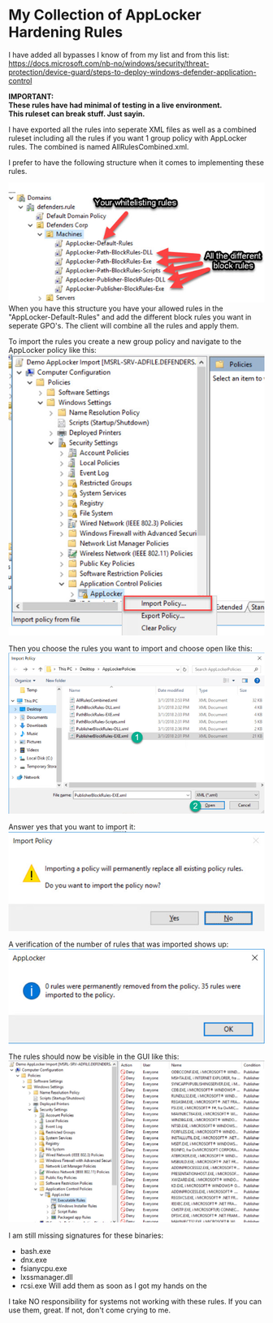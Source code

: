 # My Collection of AppLocker Hardening Rules

I have added all bypasses I know of from my list and from this list:
https://docs.microsoft.com/nb-no/windows/security/threat-protection/device-guard/steps-to-deploy-windows-defender-application-control

**IMPORTANT:  
These rules have had minimal of testing in a live environment.  
This ruleset can break stuff. Just sayin.**

I have exported all the rules into seperate XML files as well as a combined ruleset including 
all the rules if you want 1 group policy with AppLocker rules. The combined is named AllRulesCombined.xml.

I prefer to have the following structure when it comes to implementing these rules. 

![Alt text](image/AppLocker-Structure.jpg?raw=true "AppLocker Structure")
When you have this structure you have your allowed rules in the "AppLocker-Default-Rules" and add the different block rules you want in
seperate GPO's. The client will combine all the rules and apply them. 

To import the rules you create a new group policy and navigate to the AppLocker policy like this:
![Alt text](image/ImportRules-1.jpg?raw=true "Importing AppLocker rules")

Then you choose the rules you want to import and choose open like this:
![Alt text](image/ImportRules-2.jpg?raw=true "Importing AppLocker rules")

Answer yes that you want to import it:
![Alt text](image/ImportRules-3.jpg?raw=true "Importing AppLocker rules")

A verification of the number of rules that was imported shows up:
![Alt text](image/ImportRules-4.jpg?raw=true "Importing AppLocker rules")

The rules should now be visible in the GUI like this:
![Alt text](image/ImportRules-5.jpg?raw=true "Importing AppLocker rules")


I am still missing signatures for these binaries:   
* bash.exe
* dnx.exe
* fsianycpu.exe
* lxssmanager.dll
* rcsi.exe
Will add them as soon as I got my hands on the

I take NO responsibility for systems not working with these rules. 
If you can use them, great. If not, don't come crying to me. 